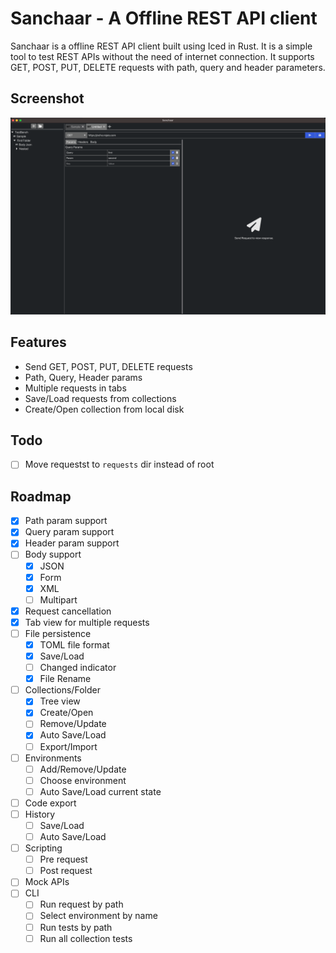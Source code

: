 # Sanchaar - A Offline REST API client

Sanchaar is a offline REST API client built using Iced in Rust. It is a simple tool to test REST APIs without the need of internet connection. It supports GET, POST, PUT, DELETE requests with path, query and header parameters.

## Screenshot

![Screenshot](./screenshots/app.png)

## Features

- Send GET, POST, PUT, DELETE requests
- Path, Query, Header params
- Multiple requests in tabs
- Save/Load requests from collections
- Create/Open collection from local disk

## Todo

- [ ] Move requestst to `requests` dir instead of root

## Roadmap

- [x] Path param support
- [x] Query param support
- [x] Header param support
- [ ] Body support
  - [x] JSON
  - [x] Form
  - [x] XML
  - [ ] Multipart
- [x] Request cancellation
- [x] Tab view for multiple requests
- [ ] File persistence
  - [x] TOML file format
  - [x] Save/Load
  - [ ] Changed indicator
  - [x] File Rename
- [ ] Collections/Folder
  - [x] Tree view
  - [x] Create/Open
  - [ ] Remove/Update
  - [x] Auto Save/Load
  - [ ] Export/Import
- [ ] Environments
  - [ ] Add/Remove/Update
  - [ ] Choose environment
  - [ ] Auto Save/Load current state
- [ ] Code export
- [ ] History
  - [ ] Save/Load
  - [ ] Auto Save/Load
- [ ] Scripting
  - [ ] Pre request
  - [ ] Post request
- [ ] Mock APIs
- [ ] CLI
  - [ ] Run request by path
  - [ ] Select environment by name
  - [ ] Run tests by path
  - [ ] Run all collection tests
